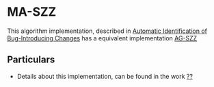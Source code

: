 # MA-SZZ
This algorithm implementation, described in [Automatic Identification of Bug-Introducing Changes](https://www.cse.ust.hk/~hunkim/images/5/59/Papers_kim2006ase.pdf) has a equivalent implementation [AG-SZZ](https://github.com/szz-implementations/AG-SZZ/)

## Particulars
- Details about this implementation, can be found in the work [??]()

